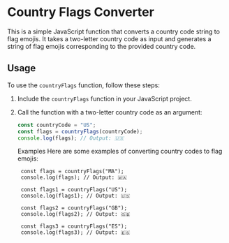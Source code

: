 # Country Flags Converter

This is a simple JavaScript function that converts a country code string to flag emojis. It takes a two-letter country code as input and generates a string of flag emojis corresponding to the provided country code.

## Usage

To use the `countryFlags` function, follow these steps:

1.  Include the `countryFlags` function in your JavaScript project.

2.  Call the function with a two-letter country code as an argument:

    ```javascript
    const countryCode = "US";
    const flags = countryFlags(countryCode);
    console.log(flags); // Output: 🇺🇸
    ```

    Examples
    Here are some examples of converting country codes to flag emojis:

         const flags = countryFlags("MA");
         console.log(flags); // Output: 🇲🇦

         const flags1 = countryFlags("US");
         console.log(flags1); // Output: 🇺🇸

         const flags2 = countryFlags("GB");
         console.log(flags2); // Output: 🇬🇧

         const flags3 = countryFlags("ES");
         console.log(flags3); // Output: 🇪🇸
